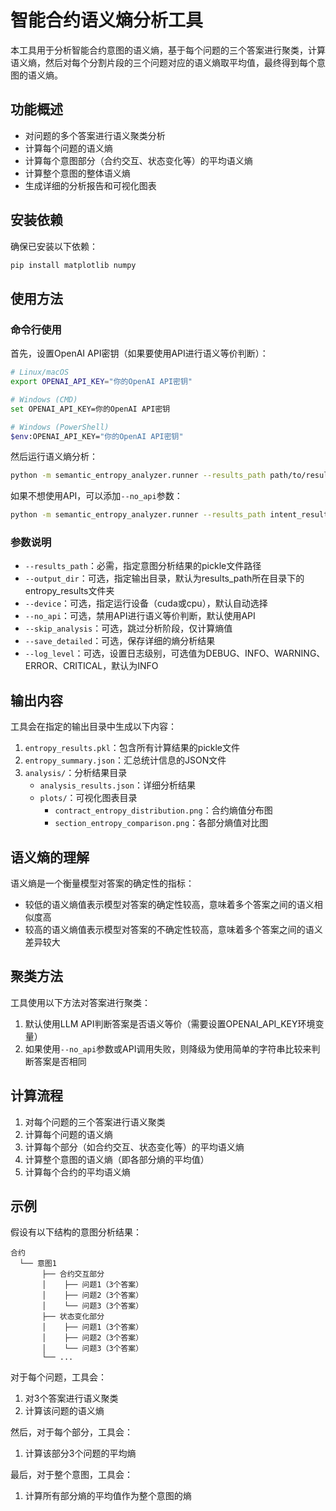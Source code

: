 # 智能合约语义熵分析工具

本工具用于分析智能合约意图的语义熵，基于每个问题的三个答案进行聚类，计算语义熵，然后对每个分割片段的三个问题对应的语义熵取平均值，最终得到每个意图的语义熵。

## 功能概述

- 对问题的多个答案进行语义聚类分析
- 计算每个问题的语义熵
- 计算每个意图部分（合约交互、状态变化等）的平均语义熵
- 计算整个意图的整体语义熵
- 生成详细的分析报告和可视化图表

## 安装依赖

确保已安装以下依赖：

```bash
pip install matplotlib numpy
```

## 使用方法

### 命令行使用

首先，设置OpenAI API密钥（如果要使用API进行语义等价判断）：

```bash
# Linux/macOS
export OPENAI_API_KEY="你的OpenAI API密钥"

# Windows (CMD)
set OPENAI_API_KEY=你的OpenAI API密钥

# Windows (PowerShell)
$env:OPENAI_API_KEY="你的OpenAI API密钥"
```

然后运行语义熵分析：

```bash
python -m semantic_entropy_analyzer.runner --results_path path/to/results.pkl --output_dir entropy_results
```

如果不想使用API，可以添加`--no_api`参数：

```bash
python -m semantic_entropy_analyzer.runner --results_path intent_results/results.pkl --output_dir entropy_results --no_api
```

### 参数说明

- `--results_path`：必需，指定意图分析结果的pickle文件路径
- `--output_dir`：可选，指定输出目录，默认为results_path所在目录下的entropy_results文件夹
- `--device`：可选，指定运行设备（cuda或cpu），默认自动选择
- `--no_api`：可选，禁用API进行语义等价判断，默认使用API
- `--skip_analysis`：可选，跳过分析阶段，仅计算熵值
- `--save_detailed`：可选，保存详细的熵分析结果
- `--log_level`：可选，设置日志级别，可选值为DEBUG、INFO、WARNING、ERROR、CRITICAL，默认为INFO

## 输出内容

工具会在指定的输出目录中生成以下内容：

1. `entropy_results.pkl`：包含所有计算结果的pickle文件
2. `entropy_summary.json`：汇总统计信息的JSON文件
3. `analysis/`：分析结果目录
   - `analysis_results.json`：详细分析结果
   - `plots/`：可视化图表目录
     - `contract_entropy_distribution.png`：合约熵值分布图
     - `section_entropy_comparison.png`：各部分熵值对比图

## 语义熵的理解

语义熵是一个衡量模型对答案的确定性的指标：

- 较低的语义熵值表示模型对答案的确定性较高，意味着多个答案之间的语义相似度高
- 较高的语义熵值表示模型对答案的不确定性较高，意味着多个答案之间的语义差异较大

## 聚类方法

工具使用以下方法对答案进行聚类：

1. 默认使用LLM API判断答案是否语义等价（需要设置OPENAI_API_KEY环境变量）
2. 如果使用`--no_api`参数或API调用失败，则降级为使用简单的字符串比较来判断答案是否相同

## 计算流程

1. 对每个问题的三个答案进行语义聚类
2. 计算每个问题的语义熵
3. 计算每个部分（如合约交互、状态变化等）的平均语义熵
4. 计算整个意图的语义熵（即各部分熵的平均值）
5. 计算每个合约的平均语义熵

## 示例

假设有以下结构的意图分析结果：

```
合约
  └── 意图1
       ├── 合约交互部分
       │    ├── 问题1（3个答案）
       │    ├── 问题2（3个答案） 
       │    └── 问题3（3个答案）
       ├── 状态变化部分
       │    ├── 问题1（3个答案）
       │    ├── 问题2（3个答案）
       │    └── 问题3（3个答案）
       └── ...
```

对于每个问题，工具会：
1. 对3个答案进行语义聚类
2. 计算该问题的语义熵

然后，对于每个部分，工具会：
1. 计算该部分3个问题的平均熵

最后，对于整个意图，工具会：
1. 计算所有部分熵的平均值作为整个意图的熵 